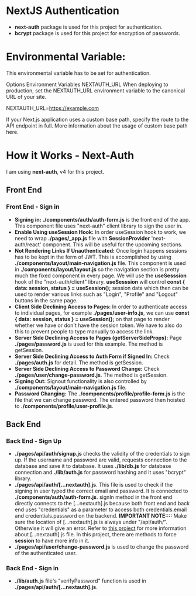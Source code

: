 # NextJS Authentication
- **next-auth** package is used for this project for authentication.
- **bcrypt** package is used for this project for encryption of passwords.

# Environmental Variable:
This environmental variable has to be set for authentication.

Options
Environment Variables
NEXTAUTH_URL
When deploying to production, set the NEXTAUTH_URL environment variable to the canonical URL of your site.

NEXTAUTH_URL=https://example.com

If your Next.js application uses a custom base path, specify the route to the API endpoint in full. More information about the usage of custom base path here.

# How it Works - Next-Auth
I am using **next-auth**, v4 for this project.

## Front End
### Front End - Sign in
- **Signing in:** **./components/auth/auth-form.js** is the front end of the app. This component file uses "next-auth" client library to sign the user in.
- **Enable Using useSession Hook:** In order useSession hook to work, we need to wrap **./pages/_app.js** file with **SessionProvider**  'next-auth/react' component. This will be useful for the upcoming sections.
- **Not Rendering Links If Unauthenticated:** Once login happens sessions has to be kept in the form of JWT. This is accomplished by using **./components/layout/main-navigation.js** file. This component is used in **./components/layout/layout.js** so the navigation section is pretty much the fixed component in every page. We will use the **useSesssion** hook of the "next-auth/client" library. **useSesssion** will control **const { data: session, status } = useSession();** session data which then can be used to render various links such as "Login", "Profile" and "Logout" buttons in the same page.
- **Client Side Declining Access to Pages:** In order to authenticate access to individual pages, for example **./pages/user-info.js**, we can use **const { data: session, status } = useSession();** on that page to render whether we have or don't have the session token. We have to also do this to prevent people to type manually to access the link.
- **Server Side Declining Access to Pages (getServerSideProps):** Page **./pages/password.js** is used for this example. The method is getSession.
- **Server Side Declining Access to Auth Form if Signed In:** Check **./pages/auth.js** for detail. The method is getSession.
- **Server Side Declining Access to Password Change:** Check **./pages/user/change-password.js**. The method is getSession.
- **Signing Out:** Signout functionality is also controlled by **./components/layout/main-navigation.js** file.
- **Password Changing:** The **./components/profile/profile-form.js** is the file that we can change password. The entered password then hoisted to **./components/profile/user-profile.js**.

## Back End
### Back End - Sign Up
- **./pages/api/auth/signup.js** checks the validity of the credentials to sign up. If the username and password are valid, requests connection to the database and save it to database. It uses **./lib/db.js** for database connection and **./lib/auth.js** for password hashing and it uses "bcrypt" library.
- **./pages/api/auth/[...nextauth].js**. This file is used to check if the signing in user typed the correct email and password. It is connected to **./components/auth/auth-form.js**. signIn method in the front end directly connects to the [...nextauth].js because both front end and back end uses "credentials" as a parameter to access both credentials.email and credentials.password on the backend. **IMPORTANT NOTE::::** Make sure the location of [...nextauth].js is always under "/api/auth/". Otherwise it will give an error. Refer to [this project](https://github.com/codecygen/083-NextJS-Blog-Website) for more information about [...nextauth].js file. In this project, there are methods to force **session** to have more info in it.
- **./pages/api/user/change-password.js** is used to change the password of the authenticated user.

### Back End - Sign in
- **./lib/auth.js** file's "verifyPassword" function is used in **./pages/api/auth/[...nextauth].js**.